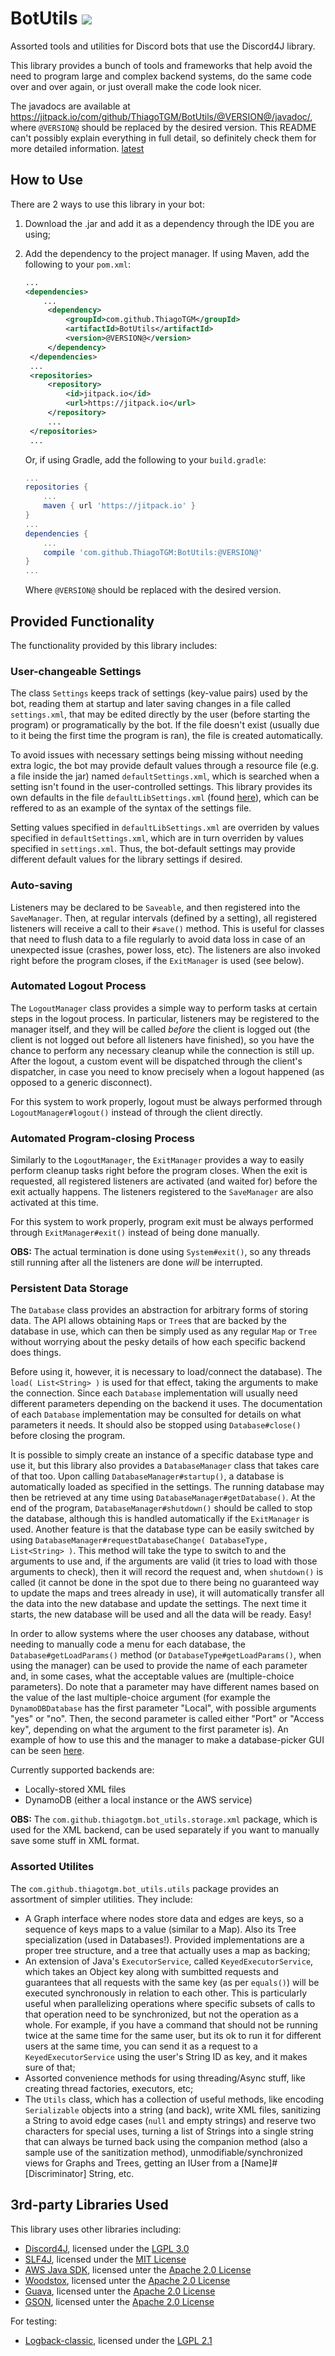 # BotUtils [![](https://jitpack.io/v/ThiagoTGM/BotUtils.svg)](https://jitpack.io/#ThiagoTGM/BotUtils)
Assorted tools and utilities for Discord bots that use the Discord4J library.

This library provides a bunch of tools and frameworks that help avoid the need to program large and complex backend systems, do the same code over and over again, or just overall make the code look nicer.

The javadocs are available at https://jitpack.io/com/github/ThiagoTGM/BotUtils/@VERSION@/javadoc/, where `@VERSION@` should be replaced by the desired version. This README can't possibly explain everything in full detail, so definitely check them for more detailed information. [latest](https://jitpack.io/com/github/ThiagoTGM/BotUtils/1.0.0/javadoc/)

## How to Use
There are 2 ways to use this library in your bot:

1. Download the .jar and add it as a dependency through the IDE you are using;
2. Add the dependency to the project manager.
   If using Maven, add the following to your `pom.xml`:
   ```xml
   ...
   <dependencies>
       ...
        <dependency>
            <groupId>com.github.ThiagoTGM</groupId>
            <artifactId>BotUtils</artifactId>
            <version>@VERSION@</version>
        </dependency>
    </dependencies>
    ...
    <repositories>
        <repository>
            <id>jitpack.io</id>
            <url>https://jitpack.io</url>
        </repository>
        ...
    </repositories>
    ...
    ```

    Or, if using Gradle, add the following to your `build.gradle`:
    ```groovy
    ...
    repositories {
        ...
        maven { url 'https://jitpack.io' }
    }
    ...
    dependencies {
        ...
        compile 'com.github.ThiagoTGM:BotUtils:@VERSION@'
    }
    ...
    ```
    Where `@VERSION@` should be replaced with the desired version.

## Provided Functionality
The functionality provided by this library includes:
### User-changeable Settings
The class `Settings` keeps track of settings (key-value pairs) used by the bot, reading them at startup and later saving changes in a file called `settings.xml`, that may be edited directly by the user (before starting the program) or programatically by the bot. If the file doesn't exist (usually due to it being the first time the program is ran), the file is created automatically.

To avoid issues with necessary settings being missing without needing extra logic, the bot may provide default values through a resource file (e.g. a file inside the jar) named `defaultSettings.xml`, which is searched when a setting isn't found in the user-controlled settings. This library provides its own defaults in the file `defaultLibSettings.xml` (found [here](https://github.com/ThiagoTGM/BotUtils/blob/master/src/main/resources/defaultLibSettings.xml)), which can be reffered to as an example of the syntax of the settings file. 

Setting values specified in `defaultLibSettings.xml` are overriden by values specified in `defaultSettings.xml`, which are in turn overriden by values specified in `settings.xml`. Thus, the bot-default settings may provide different default values for the library settings if desired.

### Auto-saving
Listeners may be declared to be `Saveable`, and then registered into the `SaveManager`. Then, at regular intervals (defined by a setting), all registered listeners will receive a call to their `#save()` method. This is useful for classes that need to flush data to a file regularly to avoid data loss in case of an unexpected issue (crashes, power loss, etc). The listeners are also invoked right before the program closes, if the `ExitManager` is used (see below).

### Automated Logout Process
The `LogoutManager` class provides a simple way to perform tasks at certain steps in the logout process. In particular, listeners may be registered to the manager itself, and they will be called *before* the client is logged out (the client is not logged out before all listeners have finished), so you have the chance to perform any necessary cleanup while the connection is still up. After the logout, a custom event will be dispatched through the client's dispatcher, in case you need to know precisely when a logout happened (as opposed to a generic disconnect).

For this system to work properly, logout must be always performed through `LogoutManager#logout()` instead of through the client directly.

### Automated Program-closing Process
Similarly to the `LogoutManager`, the `ExitManager` provides a way to easily perform cleanup tasks right before the program closes. When the exit is requested, all registered listeners are activated (and waited for) before the exit actually happens. The listeners registered to the `SaveManager` are also activated at this time.

For this system to work properly, program exit must be always performed through `ExitManager#exit()` instead of being done manually.

**OBS:** The actual termination is done using `System#exit()`, so any threads still running after all the listeners are done *will* be interrupted.

### Persistent Data Storage
The `Database` class provides an abstraction for arbitrary forms of storing data. The API allows obtaining `Map`s or `Tree`s that are backed by the database in use, which can then be simply used as any regular `Map` or `Tree` without worrying about the pesky details of how each specific backend does things.

Before using it, however, it is necessary to load/connect the database). The `load( List<String> )` is used for that effect, taking the arguments to make the connection. Since each `Database` implementation will usually need different parameters depending on the backend it uses. The documentation of each `Database` implementation may be consulted for details on what parameters it needs. It should also be stopped using `Database#close()` before closing the program.

It is possible to simply create an instance of a specific database type and use it, but this library also provides a `DatabaseManager` class that takes care of that too. Upon calling `DatabaseManager#startup()`, a database is automatically loaded as specified in the settings. The running database may then be retrieved at any time using `DatabaseManager#getDatabase()`. At the end of the program, `DatabaseManager#shutdown()` should be called to stop the database, although this is handled automatically if the `ExitManager` is used. Another feature is that the database type can be easily switched by using `DatabaseManager#requestDatabaseChange( DatabaseType, List<String> )`. This method will take the type to switch to and the arguments to use and, if the arguments are valid (it tries to load with those arguments to check), then it will record the request and, when `shutdown()` is called (it cannot be done in the spot due to there being no guaranteed way to update the maps and trees already in use), it will automatically transfer all the data into the new database and update the settings. The next time it starts, the new database will be used and all the data will be ready. Easy! 

In order to allow systems where the user chooses any database, without needing to manually code a menu for each database, the `Database#getLoadParams()` method (or `DatabaseType#getLoadParams()`, when using the manager) can be used to provide the name of each parameter and, in some cases, what the acceptable values are (multiple-choice parameters). Do note that a parameter may have different names based on the value of the last multiple-choice argument (for example the `DynamoDBDatabase` has the first parameter "Local", with possible arguments "yes" or "no". Then, the second parameter is called either "Port" or "Access key", depending on what the argument to the first parameter is). An example of how to use this and the manager to make a database-picker GUI can be seen [here](https://github.com/ThiagoTGM/BlakeBot/blob/master/blakebot-core/src/main/java/com/github/thiagotgm/blakebot/console/DatabaseChangeDialog.java).

Currently supported backends are:
- Locally-stored XML files
- DynamoDB (either a local instance or the AWS service)

**OBS:** The `com.github.thiagotgm.bot_utils.storage.xml` package, which is used for the XML backend, can be used separately if you want to manually save some stuff in XML format.

### Assorted Utilites
The `com.github.thiagotgm.bot_utils.utils` package provides an assortment of simpler utilities. They include:
- A Graph interface where nodes store data and edges are keys, so a sequence of keys maps to a value (similar to a Map). Also its Tree specialization (used in Databases!). Provided implementations are a proper tree structure, and a tree that actually uses a map as backing;
- An extension of Java's `ExecutorService`, called `KeyedExecutorService`, which takes an Object key along with sumbitted requests and guarantees that all requests with the same key (as per `equals()`) will be executed synchronously in relation to each other. This is particularly useful when parallelizing operations where specific subsets of calls to that operation need to be synchronized, but not the operation as a whole. For example, if you have a command that should not be running twice at the same time for the same user, but its ok to run it for different users at the same time, you can send it as a request to a `KeyedExecutorService` using the user's String ID as key, and it makes sure of that;
- Assorted convenience methods for using threading/Async stuff, like creating thread factories, executors, etc;
- The `Utils` class, which has a collection of useful methods, like encoding `Serializable` objects into a string (and back), write XML files, sanitizing a String to avoid edge cases (`null` and empty strings) and reserve two characters for special uses, turning a list of Strings into a single string that can always be turned back using the companion method (also a sample use of the sanitization method), unmodifiable/synchronized views for Graphs and Trees, getting an IUser from a \[Name]#\[Discriminator] String, etc.

## 3rd-party Libraries Used

This library uses other libraries including:
- [Discord4J](https://github.com/austinv11/Discord4J), licensed under the [LGPL 3.0](https://www.gnu.org/licenses/lgpl-3.0.en.html)
- [SLF4J](https://www.slf4j.org/), licensed under the [MIT License](https://www.slf4j.org/license.html)
- [AWS Java SDK](https://aws.amazon.com/sdk-for-java/), licensed unter the [Apache 2.0 License](https://www.apache.org/licenses/LICENSE-2.0)
- [Woodstox](https://github.com/FasterXML/woodstox), licensed unter the [Apache 2.0 License](https://www.apache.org/licenses/LICENSE-2.0)
- [Guava](https://github.com/google/guava), licensed unter the [Apache 2.0 License](https://www.apache.org/licenses/LICENSE-2.0)
- [GSON](https://github.com/google/gson), licensed unter the [Apache 2.0 License](https://www.apache.org/licenses/LICENSE-2.0)

For testing:
- [Logback-classic](https://logback.qos.ch/), licensed under the [LGPL 2.1](https://www.gnu.org/licenses/old-licenses/lgpl-2.1.en.html)
